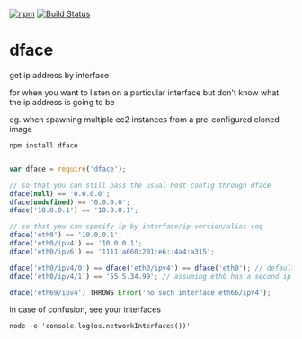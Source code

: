 [![npm](https://img.shields.io/npm/v/dface.svg)](https://www.npmjs.com/package/dface)
[![Build Status](https://travis-ci.org/happner/dface.svg?branch=master)](https://travis-ci.org/happner/dface)

# dface

get ip address by interface

for when you want to listen on a particular interface but don't know what the ip address is going to be

eg. when spawning multiple ec2 instances from a pre-configured cloned image

`npm install dface`

```javascript

var dface = require('dface');

// so that you can still pass the usual host config through dface
dface(null) == '0.0.0.0';
dface(undefined) == '0.0.0.0';
dface('10.0.0.1') == '10.0.0.1';

// so that you can specify ip by interface/ip-version/alias-seq
dface('eth0') == '10.0.0.1';
dface('eth0/ipv4') == '10.0.0.1';
dface('eth0/ipv6') == '1111:a660:201:e6::4a4:a315';

dface('eth0/ipv4/0') == dface('eth0/ipv4') == dface('eth0'); // default
dface('eth0/ipv4/1') == '55.5.34.99'; // assuming eth0 has a second ip (alias)

dface('eth69/ipv4') THROWS Error('no such interface eth66/ipv4');
```

in case of confusion, see your interfaces

`node -e 'console.log(os.networkInterfaces())'`
